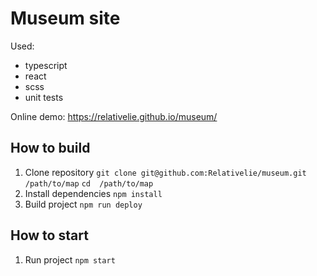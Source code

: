 # Museum site 

Used: 
- typescript
- react
- scss
- unit tests

Online demo: https://relativelie.github.io/museum/

## How to build
1. Clone repository
``git clone git@github.com:Relativelie/museum.git /path/to/map``
``cd  /path/to/map ``
2. Install dependencies
``npm install ``
3. Build project
``npm run deploy``

## How to start
1. Run project 
``npm start ``

